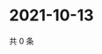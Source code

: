 # 2021-10-13

共 0 条

<!-- BEGIN WEIBO -->
<!-- 最后更新时间 Wed Oct 13 2021 15:08:39 GMT+0800 (China Standard Time) -->

<!-- END WEIBO -->
